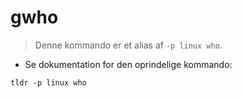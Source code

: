# gwho

> Denne kommando er et alias af `-p linux who`.

- Se dokumentation for den oprindelige kommando:

`tldr -p linux who`
